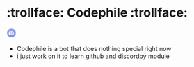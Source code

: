 # :trollface: Codephile :trollface:

<a href="https://discord.com/">
   <img alt="discord_logo" width="22px" src="https://github.com/A0D1I2L3/Codephile/blob/main/assets/discord.png"/></a>

- Codephile is a bot that does nothing special right now
- i just work on it to learn github and discordpy module
